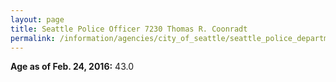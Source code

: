 ```yaml
---
layout: page
title: Seattle Police Officer 7230 Thomas R. Coonradt
permalink: /information/agencies/city_of_seattle/seattle_police_department/copbook/7230/
---
```


**Age as of Feb. 24, 2016:** 43.0
